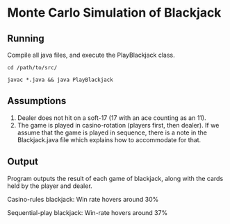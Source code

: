 # Monte Carlo Simulation of Blackjack

## Running
Compile all java files, and execute the PlayBlackjack class.

`cd /path/to/src/`

`javac *.java && java PlayBlackjack`

## Assumptions
1. Dealer does not hit on a soft-17 (17 with an ace counting as an 11).
2. The game is played in casino-rotation (players first, then dealer). If we assume that the game is played in sequence, there is a note in the Blackjack.java file which explains how to accommodate for that.

## Output
Program outputs the result of each game of blackjack, along with the cards held by the player and dealer.

Casino-rules blackjack: Win rate hovers around 30%

Sequential-play blackjack: Win-rate hovers around 37%
